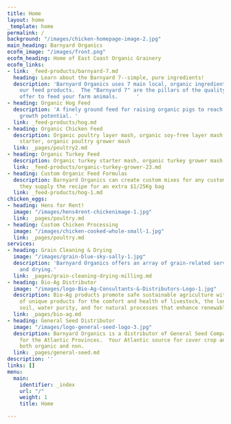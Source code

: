 ```yaml
---
title: Home
layout: home
_template: home
permalink: /
background: "/images/chicken-homepage-image-2.jpg"
main_heading: Barnyard Organics
ecofm_image: "/images/front.png"
ecofm_heading: Home of East Coast Organic Grainery
ecofm_links:
- link: _feed-products/barnyard-7.md
  heading: Learn about the Barnyard 7--simple, pure ingredients!
  description: 'Barnyard Organics uses 7 main local, organic ingredients to create
    our feed products.  The "Barnyard 7" are the pillars of the quality products we
    offer to feed your farm animals.      '
- heading: Organic Hog Feed
  description: 'A finely ground feed for raising organic pigs to reach their full
    growth potential. '
  link: _feed-products/hog.md
- heading: Organic Chicken Feed
  description: Organic poultry layer mash, organic soy-free layer mash, organic chick
    starter, organic poultry grower mash
  link: _pages/poultry2.md
- heading: Organic Turkey Feed
  description: Organic turkey starter mash, organic turkey grower mash
  link: _feed-products/organic-turkey-grower-23.md
- heading: Custom Organic Feed Formulas
  description: Barnyard Organics can create custom mixes for any customer provided
    they supply the recipe for an extra $1/25Kg bag
  link: _feed-products/hog-1.md
chicken_eggs:
- heading: Hens for Rent!
  image: "/images/hens4rent-chickenimage-1.jpg"
  link: _pages/poultry.md
- heading: Custom Chicken Processing
  image: "/images/chicken-cooked-whole-small-1.jpg"
  link: _pages/poultry.md
services:
- heading: Grain Cleaning & Drying
  image: "/images/grain-blue-sky-sally-1.jpg"
  description: 'Barnyard Organics offers an array of grain-related services, including:  cleaning
    and drying.'
  link: _pages/grain-cleaning-drying-milling.md
- heading: Bio-Ag Distributor
  image: "/images/logo-Bio-Ag-Consultants-&-Distributors-Logo-1.jpg"
  description: Bio-Ag products promote safe sustainable agriculture with a variety
    of unique products for the comfort and health of livestock, the longevity of our
    soil, water purity, and for natural processes that enhance renewable resources.
  link: _pages/bio-ag.md
- heading: General Seed Distributor
  image: "/images/logo-general-seed-logo-3.jpg"
  description: Barnyard Organics is a distributor of General Seed Company’s products
    for the Atlantic Provinces.  Your Atlantic source for cover crop and forage seeds,
    both organic and non.
  link: _pages/general-seed.md
description: ''
links: []
menu:
  main:
    identifier: _index
    url: "/"
    weight: 1
    title: Home

---
```

